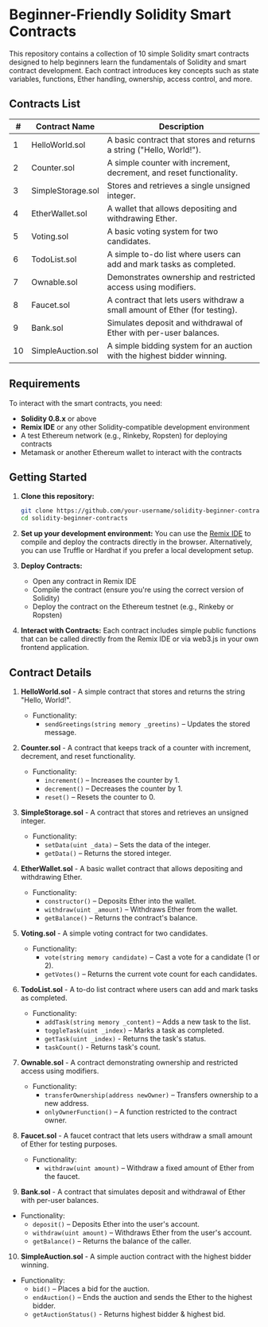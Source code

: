 # Beginner-Friendly Solidity Smart Contracts

This repository contains a collection of 10 simple Solidity smart contracts designed to help beginners learn the fundamentals of Solidity and smart contract development. Each contract introduces key concepts such as state variables, functions, Ether handling, ownership, access control, and more.

## Contracts List

| #  | Contract Name     | Description                                                                |
| -- | ----------------- | -------------------------------------------------------------------------- |
| 1  | HelloWorld.sol    | A basic contract that stores and returns a string ("Hello, World!").       |
| 2  | Counter.sol       | A simple counter with increment, decrement, and reset functionality.       |
| 3  | SimpleStorage.sol | Stores and retrieves a single unsigned integer.                            |
| 4  | EtherWallet.sol   | A wallet that allows depositing and withdrawing Ether.                     |
| 5  | Voting.sol        | A basic voting system for two candidates.                                  |
| 6  | TodoList.sol      | A simple to-do list where users can add and mark tasks as completed.       |
| 7  | Ownable.sol       | Demonstrates ownership and restricted access using modifiers.              |
| 8  | Faucet.sol        | A contract that lets users withdraw a small amount of Ether (for testing). |
| 9  | Bank.sol          | Simulates deposit and withdrawal of Ether with per-user balances.          |
| 10 | SimpleAuction.sol | A simple bidding system for an auction with the highest bidder winning.    |

## Requirements

To interact with the smart contracts, you need:

- **Solidity 0.8.x** or above
- **Remix IDE** or any other Solidity-compatible development environment
- A test Ethereum network (e.g., Rinkeby, Ropsten) for deploying contracts
- Metamask or another Ethereum wallet to interact with the contracts

## Getting Started

1. **Clone this repository:**
   ```bash
   git clone https://github.com/your-username/solidity-beginner-contracts.git
   cd solidity-beginner-contracts
   ```
   
2. **Set up your development environment:**
    You can use the [Remix IDE](https://remix.ethereum.org/) to compile and deploy
    the contracts directly in the browser. Alternatively, you can use Truffle
    or Hardhat if you prefer a local development setup.
   
3. **Deploy Contracts:**
    - Open any contract in Remix IDE
    - Compile the contract (ensure you're using the correct version of Solidity)
    - Deploy the contract on the Ethereum testnet (e.g., Rinkeby or Ropsten)

4. **Interact with Contracts:**
    Each contract includes simple public functions that can be called directly
    from the Remix IDE or via web3.js in your own frontend application.

## Contract Details

1. **HelloWorld.sol** - 
   A simple contract that stores and returns the string "Hello, World!".
   - Functionality:
      - `sendGreetings(string memory _greetins)` – Updates the stored message.

2. **Counter.sol** - 
   A contract that keeps track of a counter with increment, decrement, and
   reset functionality.
   - Functionality:
      - `increment()` – Increases the counter by 1.
      - `decrement()` – Decreases the counter by 1.
      - `reset()` – Resets the counter to 0.

3. **SimpleStorage.sol** - 
   A contract that stores and retrieves an unsigned integer.
   - Functionality:
      - `setData(uint _data)` – Sets the data of the integer.
      - `getData()` – Returns the stored integer.

4. **EtherWallet.sol** - 
   A basic wallet contract that allows depositing and withdrawing Ether.
   - Functionality:
      - `constructor()` – Deposits Ether into the wallet.
      - `withdraw(uint _amount)` – Withdraws Ether from the wallet.
      - `getBalance()` – Returns the contract's balance.

5. **Voting.sol** - 
   A simple voting contract for two candidates.
   - Functionality:
      - `vote(string memory candidate)` – Cast a vote for a candidate (1 or 2).
      - `getVotes()` – Returns the current vote count for each candidates.

6. **TodoList.sol** - 
   A to-do list contract where users can add and mark tasks as completed.
   - Functionality:
      - `addTask(string memory _content)` – Adds a new task to the list.
      - `toggleTask(uint _index)` – Marks a task as completed.
      - `getTask(uint _index)` - Returns the task's status.
      - `taskCount()` - Returns task's count.

7. **Ownable.sol** - 
   A contract demonstrating ownership and restricted access using modifiers.
   - Functionality:
      - `transferOwnership(address newOwner)` – Transfers ownership to a new address.
      - `onlyOwnerFunction()` – A function restricted to the contract owner.
    
8. **Faucet.sol** - 
   A faucet contract that lets users withdraw a small amount of Ether for testing purposes.
   - Functionality:
      - `withdraw(uint amount)` – Withdraw a fixed amount of Ether from the faucet.

9. **Bank.sol** - 
A contract that simulates deposit and withdrawal of Ether with per-user balances.
- Functionality:
   - `deposit()` – Deposits Ether into the user's account.
   - `withdraw(uint amount)` – Withdraws Ether from the user's account.
   - `getBalance()` – Returns the balance of the caller.

10. **SimpleAuction.sol** - 
A simple auction contract with the highest bidder winning.
- Functionality:
   - `bid()` – Places a bid for the auction.
   - `endAuction()` – Ends the auction and sends the Ether to the highest bidder.
   - `getAuctionStatus()` - Returns highest bidder & highest bid.
